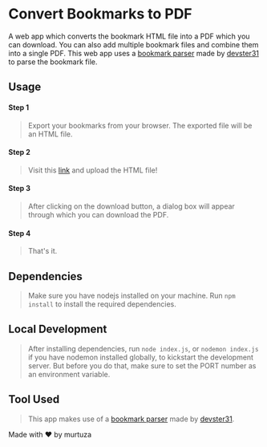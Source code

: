 # Convert Bookmarks to PDF

A web app which converts the bookmark HTML file into a PDF which you can download. You can also add multiple bookmark files and combine them into a single PDF. This web app uses a [bookmark parser](https://gist.github.com/devster31/4e8c6548fd16ffb75c02e6f24e27f9b9) made by [devster31](https://github.com/devster31) to parse the bookmark file.

## Usage

#### Step 1
> Export your bookmarks from your browser. The exported file will be an HTML file.

#### Step 2
> Visit this [link](https://bookmarks-pdf.herokuapp.com/) and upload the HTML file!

#### Step 3
> After clicking on the download button, a dialog box will appear through which you can download the PDF.

#### Step 4
> That's it.

## Dependencies
> Make sure you have nodejs installed on your machine. Run `npm install` to install the required dependencies.

## Local Development
> After installing dependencies, run `node index.js`, or `nodemon index.js` if you have nodemon installed globally, to kickstart the development server. But before you do that, make sure to set the PORT number as an environment variable.

## Tool Used
> This app makes use of a [bookmark parser](https://gist.github.com/devster31/4e8c6548fd16ffb75c02e6f24e27f9b9) made by [devster31](https://github.com/devster31). 


Made with :heart: by murtuza
